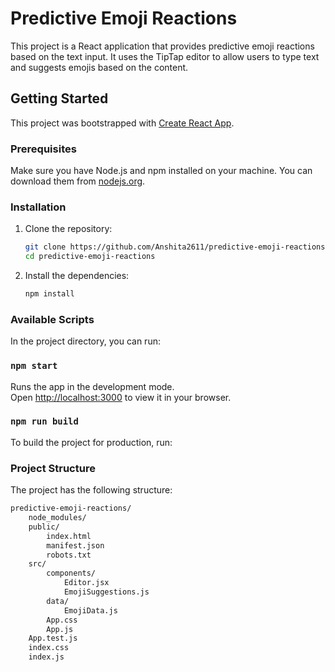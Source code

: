 # Predictive Emoji Reactions

This project is a React application that provides predictive emoji reactions based on the text input. It uses the TipTap editor to allow users to type text and suggests emojis based on the content.

## Getting Started

This project was bootstrapped with [Create React App](https://github.com/facebook/create-react-app).

### Prerequisites

Make sure you have Node.js and npm installed on your machine. You can download them from [nodejs.org](https://nodejs.org/).

### Installation

1. Clone the repository:
    ```sh
    git clone https://github.com/Anshita2611/predictive-emoji-reactions.git
    cd predictive-emoji-reactions
    ```

2. Install the dependencies:
    ```sh
    npm install
    ```

### Available Scripts

In the project directory, you can run:

### `npm start`

Runs the app in the development mode.\
Open [http://localhost:3000](http://localhost:3000) to view it in your browser.

### `npm run build`

To build the project for production, run:

### Project Structure
The project has the following structure:
```sh
predictive-emoji-reactions/
    node_modules/ 
    public/
        index.html
        manifest.json
        robots.txt 
    src/
        components/ 
            Editor.jsx 
            EmojiSuggestions.js 
        data/ 
            EmojiData.js
        App.css 
        App.js
    App.test.js
    index.css
    index.js         
```